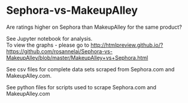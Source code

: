 # Sephora-vs-MakeupAlley
Are ratings higher on Sephora than MakeupAlley for the same product?


See Jupyter notebook for analysis. <br>
To view the graphs - please go to http://htmlpreview.github.io/?https://github.com/rosannelai/Sephora-vs-MakeupAlley/blob/master/MakeupAlley+vs+Sephora.html
<p>
See csv files for complete data sets scraped from Sephora.com and MakeupAlley.com. <p>
See python files for scripts used to scrape Sephora.com and MakeupAlley.com
